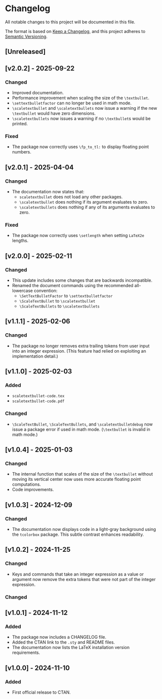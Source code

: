 # Changelog
All notable changes to this project will be documented in this file.

The format is based on [Keep a
Changelog](https://keepachangelog.com/en/1.0.0/), and this project adheres to
[Semantic Versioning](http://semver.org/spec/v2.0.0.html).

## [Unreleased]

## [v2.0.2] - 2025-09-22

### Changed
- Improved documentation.
- Performance improvement when scaling the size of the `\textbullet`.
- `\settextbulletfactor` can no longer be used in math mode.
- `\scaletextbullet` and `\scaletextbullets` now issue a warning if the new
  `\textbullet` would have zero dimensions.
- `\scaletextbullets` now issues a warning if no `\textbullet`s would be
  printed.

### Fixed
- The package now correctly uses `\fp_to_tl:` to display floating point
  numbers.

## [v2.0.1] - 2025-04-04

### Changed
- The documentation now states that:
  - `scaletextbullet` does not load any other packages.
  - `\scaletextbullet` does nothing if its argument evaluates to zero.
  - `\scaletextbullets` does nothing if any of its arguments evaluates to zero.

### Fixed
- The package now correctly uses `\setlength` when setting `LaTeX2e` lengths.

## [v2.0.0] - 2025-02-11

### Changed
- This update includes some changes that are backwards incompatible.
- Renamed the document commands using the recommended all-lowercase convention:
  - `\SetTextBulletFactor` to `\settextbulletfactor`
  - `\ScaleTextBullet` to `\scaletextbullet`
  - `\ScaleTextBullets` to `\scaletextbullets`

## [v1.1.1] - 2025-02-06

### Changed
- The package no longer removes extra trailing tokens from user input into an
  integer expression. (This feature had relied on exploiting an implementation
  detail.)

## [v1.1.0] - 2025-02-03

### Added
- `scaletextbullet-code.tex`
- `scaletextbullet-code.pdf`

### Changed
- `\ScaleTextBullet`, `\ScaleTextBullets`, and `\scaletextbulletdebug` now
  issue a package error if used in math mode. (`\textbullet` is invalid in math
  mode.)

## [v1.0.4] - 2025-01-03

### Changed
- The internal function that scales of the size of the `\textbullet` without
  moving its vertical center now uses more accurate floating point
  computations.
- Code improvements.

## [v1.0.3] - 2024-12-09

### Changed
- The documentation now displays code in a light-gray background using the
  `tcolorbox` package. This subtle contrast enhances readability.

## [v1.0.2] - 2024-11-25

### Changed
- Keys and commands that take an integer expression as a value or argument now
  remove the extra tokens that were not part of the integer expression.

### Changed

## [v1.0.1] - 2024-11-12

### Added
- The package now includes a CHANGELOG file.
- Added the CTAN link to the `.sty` and README files.
- The documentation now lists the LaTeX installation version requirements.

## [v1.0.0] - 2024-11-10

### Added
- First official release to CTAN.